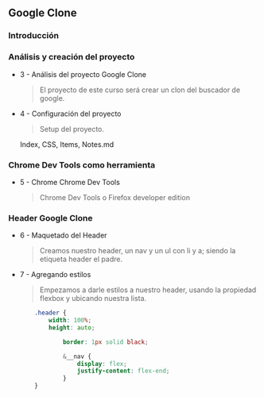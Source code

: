## Google Clone

### Introducción

### Análisis y creación del proyecto

* 3 - Análisis del proyecto Google Clone
    > El proyecto de este curso será crear un clon del buscador de google.

* 4 - Configuración del proyecto
    > Setup del proyecto.

    Index, CSS, Items, Notes.md

### Chrome Dev Tools como herramienta 

* 5 - Chrome Chrome Dev Tools
    >Chrome Dev Tools o Firefox developer edition

### Header Google Clone

* 6 - Maquetado del Header
    >Creamos nuestro header, un nav y un ul con li y a; siendo la etiqueta header el padre.

* 7 - Agregando estilos
    >Empezamos a darle estilos a nuestro header, usando la propiedad flexbox y ubicando nuestra lista.

    ```css
        .header {
            width: 100%;
            height: auto;

                border: 1px solid black;

                &__nav {
                    display: flex;
                    justify-content: flex-end;
                }
        }
    ```
